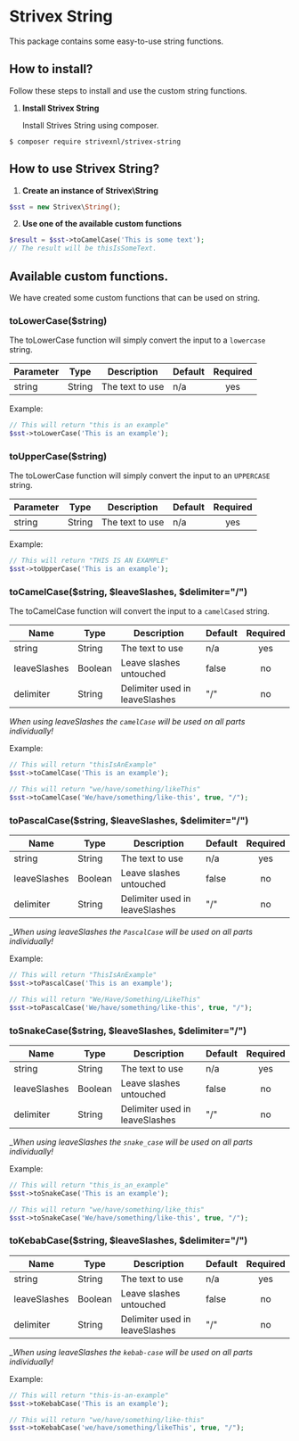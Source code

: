 # Strivex String

This package contains some easy-to-use string functions.

## How to install?

Follow these steps to install and use the custom string functions.

1. __Install Strivex String__

   Install Strives String using composer.
```shell
$ composer require strivexnl/strivex-string
```

## How to use Strivex String?
1. __Create an instance of Strivex\String__
```php
$sst = new Strivex\String();
```

2. __Use one of the available custom functions__
```php
$result = $sst->toCamelCase('This is some text');
// The result will be thisIsSomeText.
```

## Available custom functions.
We have created some custom functions that can be used on string.

### toLowerCase($string)
The toLowerCase function will simply convert the input to a ```lowercase``` string.

| Parameter | Type   | Description     | Default | Required |
|-----------|--------|-----------------|:----|:--------:|
| string    | String | The text to use | n/a |   yes    |

Example:
```php
// This will return "this is an example"
$sst->toLowerCase('This is an example');
```

### toUpperCase($string)
The toLowerCase function will simply convert the input to an ```UPPERCASE``` string.

| Parameter | Type   | Description     | Default | Required |
|-----------|--------|-----------------|:----|:--------:|
| string    | String | The text to use | n/a |   yes    |

Example:
```php
// This will return "THIS IS AN EXAMPLE"
$sst->toUpperCase('This is an example');
```

### toCamelCase($string, $leaveSlashes, $delimiter="/")
The toCamelCase function will convert the input to a ```camelCased``` string.

| Name         | Type    | Description     | Default | Required |
|--------------|---------|-----------------|:----|:--------:|
| string       | String  | The text to use | n/a |   yes    |
| leaveSlashes | Boolean | Leave slashes untouched | false | no |
| delimiter    | String  | Delimiter used in leaveSlashes | "/" | no |
_When using leaveSlashes the ```camelCase``` will be used on all parts individually!_

Example:
```php
// This will return "thisIsAnExample"
$sst->toCamelCase('This is an example');

// This will return "we/have/something/likeThis"
$sst->toCamelCase('We/have/something/like-this', true, "/");
```

### toPascalCase($string, $leaveSlashes, $delimiter="/")

| Name         | Type    | Description     | Default | Required |
|--------------|---------|-----------------|:----|:--------:|
| string       | String  | The text to use | n/a |   yes    |
| leaveSlashes | Boolean | Leave slashes untouched | false | no |
| delimiter    | String  | Delimiter used in leaveSlashes | "/" | no |
__When using leaveSlashes the ```PascalCase``` will be used on all parts individually!_

Example:
```php
// This will return "ThisIsAnExample"
$sst->toPascalCase('This is an example');

// This will return "We/Have/Something/LikeThis"
$sst->toPascalCase('We/have/something/like-this', true, "/");
```

### toSnakeCase($string, $leaveSlashes, $delimiter="/")

| Name         | Type    | Description     | Default | Required |
|--------------|---------|-----------------|:----|:--------:|
| string       | String  | The text to use | n/a |   yes    |
| leaveSlashes | Boolean | Leave slashes untouched | false | no |
| delimiter    | String  | Delimiter used in leaveSlashes | "/" | no |
__When using leaveSlashes the ```snake_case``` will be used on all parts individually!_

Example:
```php
// This will return "this_is_an_example"
$sst->toSnakeCase('This is an example');

// This will return "we/have/something/like_this"
$sst->toSnakeCase('We/have/something/like-this', true, "/");
```

### toKebabCase($string, $leaveSlashes, $delimiter="/")

| Name         | Type    | Description     | Default | Required |
|--------------|---------|-----------------|:----|:--------:|
| string       | String  | The text to use | n/a |   yes    |
| leaveSlashes | Boolean | Leave slashes untouched | false | no |
| delimiter    | String  | Delimiter used in leaveSlashes | "/" | no |
__When using leaveSlashes the ```kebab-case``` will be used on all parts individually!_

Example:
```php
// This will return "this-is-an-example"
$sst->toKebabCase('This is an example');

// This will return "we/have/something/like-this"
$sst->toKebabCase('we/have/something/likeThis', true, "/");
```
